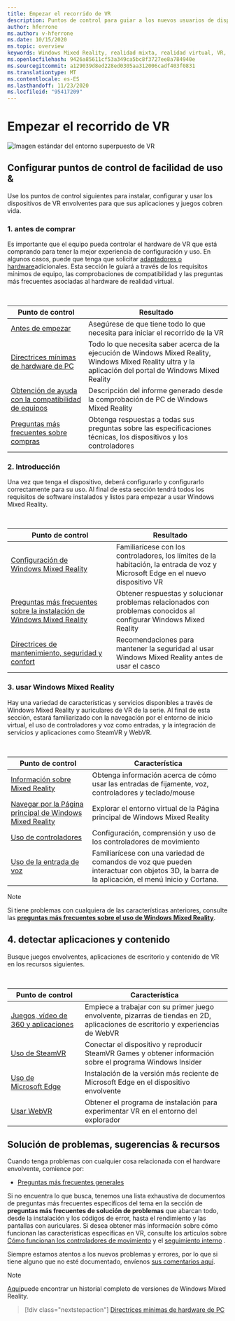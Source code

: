 ```yaml
---
title: Empezar el recorrido de VR
description: Puntos de control para guiar a los nuevos usuarios de dispositivos de VR a través de la configuración y el uso de sus dispositivos de VR.
author: hferrone
ms.author: v-hferrone
ms.date: 10/15/2020
ms.topic: overview
keywords: Windows Mixed Reality, realidad mixta, realidad virtual, VR, MR,
ms.openlocfilehash: 9426a85611cf53a349ca5bc8f3727ee8a784940e
ms.sourcegitcommit: a129039d8ed228ed0305aa312006cadf403f0831
ms.translationtype: MT
ms.contentlocale: es-ES
ms.lasthandoff: 11/23/2020
ms.locfileid: "95417209"
---
```

# <a name="start-your-vr-journey"></a>Empezar el recorrido de VR

![Imagen estándar del entorno superpuesto de VR](images/mr-win32-slates-pinspanel.png)

## <a name="setup--usability-checkpoints"></a>Configurar puntos de control de facilidad de uso &

Use los puntos de control siguientes para instalar, configurar y usar los dispositivos de VR envolventes para que sus aplicaciones y juegos cobren vida.

### <a name="1-before-you-buy"></a>1. antes de comprar

Es importante que el equipo pueda controlar el hardware de VR que está comprando para tener la mejor experiencia de configuración y uso. En algunos casos, puede que tenga que solicitar [adaptadores o hardware](recommended-adapters-for-windows-mixed-reality-capable-pcs.md)adicionales. Esta sección le guiará a través de los requisitos mínimos de equipo, las comprobaciones de compatibilidad y las preguntas más frecuentes asociadas al hardware de realidad virtual.

<br>

|  Punto de control  |  Resultado  |
| --- | --- |
| [Antes de empezar](before-you-start.md) | Asegúrese de que tiene todo lo que necesita para iniciar el recorrido de la VR |
| [Directrices mínimas de hardware de PC](windows-mixed-reality-minimum-pc-hardware-compatibility-guidelines.md) | Todo lo que necesita saber acerca de la ejecución de Windows Mixed Reality, Windows Mixed Reality ultra y la aplicación del portal de Windows Mixed Reality |
| [Obtención de ayuda con la compatibilidad de equipos](get-help-with-pc-compatibility.md) | Descripción del informe generado desde la comprobación de PC de Windows Mixed Reality |
| [Preguntas más frecuentes sobre compras](before-you-buy-faqs.md) | Obtenga respuestas a todas sus preguntas sobre las especificaciones técnicas, los dispositivos y los controladores |

### <a name="2-getting-started"></a>2. Introducción

Una vez que tenga el dispositivo, deberá configurarlo y configurarlo correctamente para su uso. Al final de esta sección tendrá todos los requisitos de software instalados y listos para empezar a usar Windows Mixed Reality.

<br>

|  Punto de control  |  Resultado  |
| --- | --- |
| [Configuración de Windows Mixed Reality](set-up-windows-mixed-reality.md) | Familiarícese con los controladores, los límites de la habitación, la entrada de voz y Microsoft Edge en el nuevo dispositivo VR |
| [Preguntas más frecuentes sobre la instalación de Windows Mixed Reality](wmr-setup-faq.md) | Obtener respuestas y solucionar problemas relacionados con problemas conocidos al configurar Windows Mixed Reality |
| [Directrices de mantenimiento, seguridad y confort](wmr-health-safety-comfort.md) | Recomendaciones para mantener la seguridad al usar Windows Mixed Reality antes de usar el casco  |

### <a name="3-using-windows-mixed-reality"></a>3. usar Windows Mixed Reality

Hay una variedad de características y servicios disponibles a través de Windows Mixed Reality y auriculares de VR de la serie. Al final de esta sección, estará familiarizado con la navegación por el entorno de inicio virtual, el uso de controladores y voz como entradas, y la integración de servicios y aplicaciones como SteamVR y WebVR.

<br>

|  Punto de control  |  Característica  |
| --- | --- |
| [Información sobre Mixed Reality](learn-mixed-reality.md) | Obtenga información acerca de cómo usar las entradas de fijamente, voz, controladores y teclado/mouse |
| [Navegar por la Página principal de Windows Mixed Reality](your-mixed-reality-home.md) | Explorar el entorno virtual de la Página principal de Windows Mixed Reality  |
| [Uso de controladores](controllers-in-wmr.md) | Configuración, comprensión y uso de los controladores de movimiento |
| [Uso de la entrada de voz](using-speech-in-wmr.md) | Familiarícese con una variedad de comandos de voz que pueden interactuar con objetos 3D, la barra de la aplicación, el menú Inicio y Cortana. |

> [!NOTE]
> Si tiene problemas con cualquiera de las características anteriores, consulte las **[preguntas más frecuentes sobre el uso de Windows Mixed Reality](using-wmr-faq.md)**.

## <a name="4-discover-apps-and-content"></a>4. detectar aplicaciones y contenido

Busque juegos envolventes, aplicaciones de escritorio y contenido de VR en los recursos siguientes. 

<br>

|  Punto de control  |  Característica  |
| --- | --- |
| [Juegos, vídeo de 360 y aplicaciones](using-games-and-apps-in-windows-mixed-reality.md) | Empiece a trabajar con su primer juego envolvente, pizarras de tiendas en 2D, aplicaciones de escritorio y experiencias de WebVR |
| [Uso de SteamVR](using-steamvr-with-windows-mixed-reality.md) | Conectar el dispositivo y reproducir SteamVR Games y obtener información sobre el programa Windows Insider |
| [Uso de Microsoft Edge](using-microsoft-edge.md) | Instalación de la versión más reciente de Microsoft Edge en el dispositivo envolvente |
| [Usar WebVR](webvr.md) | Obtener el programa de instalación para experimentar VR en el entorno del explorador |

## <a name="troubleshooting-tips--resources"></a>Solución de problemas, sugerencias & recursos

Cuando tenga problemas con cualquier cosa relacionada con el hardware envolvente, comience por:
 
* [Preguntas más frecuentes generales](troubleshooting-windows-mixed-reality.md) 

Si no encuentra lo que busca, tenemos una lista exhaustiva de documentos de preguntas más frecuentes específicos del tema en la sección de **preguntas más frecuentes de solución de problemas** que abarcan todo, desde la instalación y los códigos de error, hasta el rendimiento y las pantallas con auriculares. Si desea obtener más información sobre cómo funcionan las características específicas en VR, consulte los artículos sobre [Cómo funcionan los controladores de movimiento](controllers-in-wmr.md) y el [seguimiento interno](tracking-system.md) .

Siempre estamos atentos a los nuevos problemas y errores, por lo que si tiene alguno que no esté documentado, envíenos [sus comentarios aquí](filing-feedback.md).

> [!NOTE]
> [Aquí](mixed-reality-software.md)puede encontrar un historial completo de versiones de Windows Mixed Reality.

> [!div class="nextstepaction"]
> [Directrices mínimas de hardware de PC](windows-mixed-reality-minimum-pc-hardware-compatibility-guidelines.md)

<br>